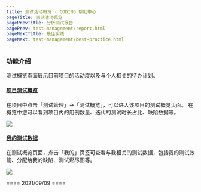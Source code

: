 ```yaml
---
title: 测试活动概览 - CODING 帮助中心
pageTitle: 测试活动概览
pagePrevTitle: 分析测试报告
pagePrev: test-management/report.html
pageNextTitle: 最佳实践
pageNext: test-management/best-practice.html
---
```


### [功能介绍](#intro)

测试概览页面展示目前项目的活动度以及与个人相关的待办计划。

#### [项目测试概览](#active)

在项目中点击「测试管理」->「测试概览」，可以进入该项目的测试概览页面。
在概览中您可以看到项目内的用例数量、迭代的测试时长占比、缺陷数据等。

![](https://help-assets.codehub.cn/enterprise/20210909183659.png)

#### [我的测试数据](#my)

在测试概览页面，点击「我的」页签可查看与我相关的测试数据，包括我的测试效能、分配给我的缺陷、测试燃尽图等。


![](https://help-assets.codehub.cn/enterprise/20210909184033.png)

==== 2021/09/09 ====
